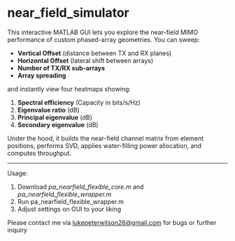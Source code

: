 # near_field_simulator

This interactive MATLAB GUI lets you explore the near-field MIMO performance of custom phased-array geometries. You can sweep:

- **Vertical Offset** (distance between TX and RX planes)  
- **Horizontal Offset** (lateral shift between arrays)  
- **Number of TX/RX sub-arrays**  
- **Array spreading**  

and instantly view four heatmaps showing:  

1. **Spectral efficiency** (Capacity in bits/s/Hz)  
2. **Eigenvalue ratio** (dB)  
3. **Principal eigenvalue** (dB)  
4. **Secondary eigenvalue** (dB)  

Under the hood, it builds the near-field channel matrix from element positions, performs SVD, applies water-filling power allocation, and computes throughput.

---
Usage:

1) Download *pa_nearfield_flexible_core.m* and *pa_nearfield_flexible_wrapper.m*
2) Run pa_nearfield_flexible_wrapper.m
3) Adjust settings on GUI to your liking

Please contact me via lukepeterwilson26@gmail.com for bugs or further inquiry
